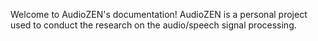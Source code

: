 Welcome to AudioZEN's documentation! AudioZEN is a personal project used to conduct the research on the audio/speech signal processing.
